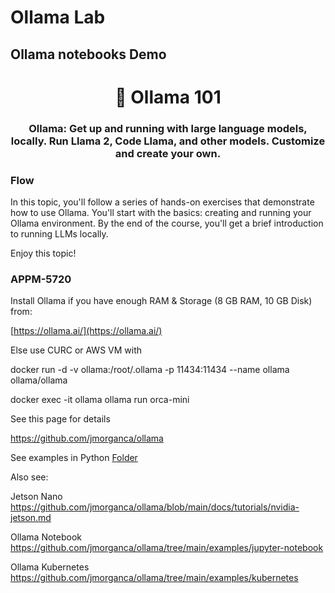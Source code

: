 # Ollama Lab

## Ollama notebooks Demo


<h1 align="center" style="border-bottom: none;">🔎 Ollama 101 </h1>
<h3 align="center">Ollama: Get up and running with large language models, locally.
Run Llama 2, Code Llama, and other models. Customize and create your own.</h3>


### Flow

In this topic, you'll follow a series of hands-on exercises that demonstrate how to use Ollama. You'll start with the basics: creating and running your Ollama environment. By the end of the course, you'll get a brief introduction to running LLMs locally.



Enjoy this topic!

<h3>APPM-5720</h3>

Install Ollama if you have enough RAM & Storage  (8 GB RAM, 10 GB Disk) from:

[https://ollama.ai/](https://ollama.ai/)

Else use CURC or AWS VM with

docker run -d -v ollama:/root/.ollama -p 11434:11434 --name ollama ollama/ollama

docker exec -it ollama ollama run orca-mini

See this page for details

https://github.com/jmorganca/ollama


See examples in Python [Folder](python)

Also see:

Jetson Nano
https://github.com/jmorganca/ollama/blob/main/docs/tutorials/nvidia-jetson.md


Ollama Notebook
https://github.com/jmorganca/ollama/tree/main/examples/jupyter-notebook


Ollama Kubernetes
https://github.com/jmorganca/ollama/tree/main/examples/kubernetes
